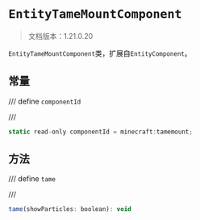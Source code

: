 # `EntityTameMountComponent`

> 文档版本：1.21.0.20

`EntityTameMountComponent`类，扩展自`EntityComponent`。

## 常量

/// define
`componentId`


///

```js
static read-only componentId = minecraft:tamemount;
```


## 方法

/// define
`tame`


///

```js
tame(showParticles: boolean): void
```

